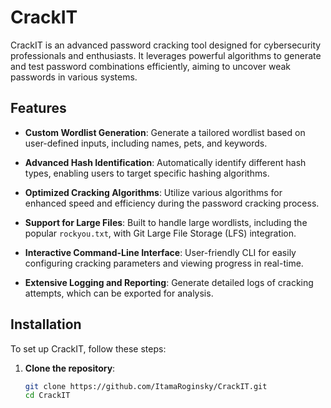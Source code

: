 # CrackIT


CrackIT is an advanced password cracking tool designed for cybersecurity professionals and enthusiasts. It leverages powerful algorithms to generate and test password combinations efficiently, aiming to uncover weak passwords in various systems.

## Features

- **Custom Wordlist Generation**: Generate a tailored wordlist based on user-defined inputs, including names, pets, and keywords.
  
- **Advanced Hash Identification**: Automatically identify different hash types, enabling users to target specific hashing algorithms.
  
- **Optimized Cracking Algorithms**: Utilize various algorithms for enhanced speed and efficiency during the password cracking process.

- **Support for Large Files**: Built to handle large wordlists, including the popular `rockyou.txt`, with Git Large File Storage (LFS) integration.

- **Interactive Command-Line Interface**: User-friendly CLI for easily configuring cracking parameters and viewing progress in real-time.

- **Extensive Logging and Reporting**: Generate detailed logs of cracking attempts, which can be exported for analysis.

## Installation

To set up CrackIT, follow these steps:

1. **Clone the repository**:
   ```bash
   git clone https://github.com/ItamaRoginsky/CrackIT.git
   cd CrackIT
